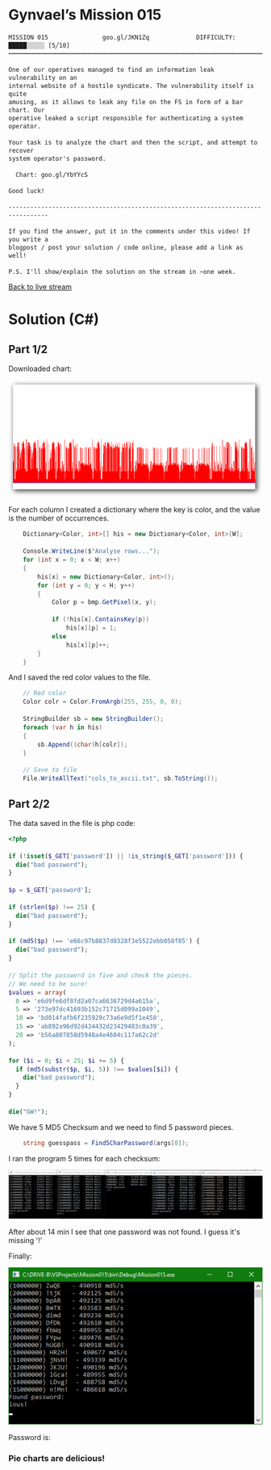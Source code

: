 ﻿# Gynvael’s Mission 015


```
MISSION 015               goo.gl/JKN1Zq             DIFFICULTY: █████░░░░░ [5╱10]
┅┅┅┅┅┅┅┅┅┅┅┅┅┅┅┅┅┅┅┅┅┅┅┅┅┅┅┅┅┅┅┅┅┅┅┅┅┅┅┅┅┅┅┅┅┅┅┅┅┅┅┅┅┅┅┅┅┅┅┅┅┅┅┅┅┅┅┅┅┅┅┅┅┅┅┅┅┅┅┅┅

One of our operatives managed to find an information leak vulnerability on an
internal website of a hostile syndicate. The vulnerability itself is quite
amusing, as it allows to leak any file on the FS in form of a bar chart. Our
operative leaked a script responsible for authenticating a system operator.

Your task is to analyze the chart and then the script, and attempt to recover
system operator's password.

  Chart: goo.gl/YbYYcS

Good luck!

---------------------------------------------------------------------------------

If you find the answer, put it in the comments under this video! If you write a
blogpost / post your solution / code online, please add a link as well!

P.S. I'll show/explain the solution on the stream in ~one week.
```
[Back to live stream](https://youtu.be/BQRX3owv2JI?t=7059)

# Solution (C#)
## Part 1/2

Downloaded chart:

![chart](https://github.com/marbel82/GynvaelsMissions/blob/master/Mission015/mission_15_leak%20shadow.png)

For each column I created a dictionary where the key is color, and the value is the number of occurrences.

``` C#
    Dictionary<Color, int>[] his = new Dictionary<Color, int>[W];

    Console.WriteLine($"Analyse rows...");
    for (int x = 0; x < W; x++)
    {
        his[x] = new Dictionary<Color, int>();
        for (int y = 0; y < H; y++)
        {
            Color p = bmp.GetPixel(x, y);

            if (!his[x].ContainsKey(p))
                his[x][p] = 1;
            else
                his[x][p]++;
        }
    }
```

And I saved the red color values to the file.

``` C#
    // Red color
    Color colr = Color.FromArgb(255, 255, 0, 0);

    StringBuilder sb = new StringBuilder();
    foreach (var h in his)
    {
        sb.Append((char)h[colr]);
    }
    
    // Save to file
    File.WriteAllText("cols_to_ascii.txt", sb.ToString());
```

## Part 2/2

The data saved in the file is php code:

``` php
<?php

if (!isset($_GET['password']) || !is_string($_GET['password'])) {
  die("bad password");
}

$p = $_GET['password'];

if (strlen($p) !== 25) {
  die("bad password");
}

if (md5($p) !== 'e66c97b8837d0328f3e5522ebb058f85') {
  die("bad password");
}

// Split the password in five and check the pieces.
// We need to be sure!
$values = array(
  0 => 'e6d9fe6df8fd2a07ca6636729d4a615a',
  5 => '273e97dc41693b152c71715d099a1049',
  10 => 'bd014fafb6f235929c73a6e9d5f1e458',
  15 => 'ab892a96d92d434432d23429483c0a39',
  20 => 'b56a807858d5948a4e4604c117a62c2d'
);

for ($i = 0; $i < 25; $i += 5) {
  if (md5(substr($p, $i, 5)) !== $values[$i]) {
    die("bad password");
  }
}

die("GW!");
```

We have 5 MD5 Checksum and we need to find 5 password pieces.

``` C#
    string guesspass = Find5CharPassword(args[0]);
```

I ran the program 5 times for each checksum:

![chart](https://github.com/marbel82/GynvaelsMissions/blob/master/Mission015/finding%20pieces%20of%20password.png)

After about 14 min I see that one password was not found.
I guess it's missing '!'

Finally:

![chart](https://github.com/marbel82/GynvaelsMissions/blob/master/Mission015/finding%20pieces%20of%20password%202.png)

Password is:

### Pie charts are delicious!